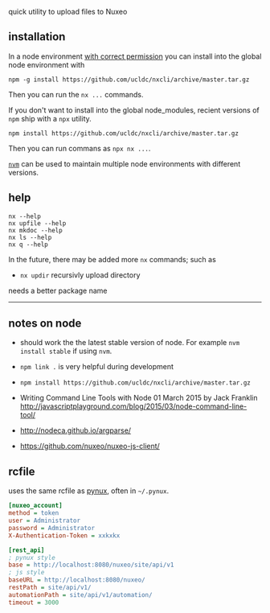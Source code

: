 quick utility to upload files to Nuxeo

## installation

In a node environment [with correct
permission](https://docs.npmjs.com/getting-started/fixing-npm-permissions)
you can install into the global node environment with 

```
npm -g install https://github.com/ucldc/nxcli/archive/master.tar.gz
```

Then you can run the `nx ...` commands.

If you don't want to install into the global node_modules, recient 
versions of `npm` ship with a `npx` utility.

```
npm install https://github.com/ucldc/nxcli/archive/master.tar.gz
```

Then you can run commans as `npx nx ...`.

[`nvm`](https://github.com/creationix/nvm) can be used to maintain
multiple node environments with different versions.


## help


```
nx --help
nx upfile --help
nx mkdoc --help
nx ls --help
nx q --help
```

In the future, there may be added more `nx` commands; such as

 * `nx updir` recursivly upload directory

needs a better package name
 
------

## notes on node

 * should work the the latest stable version of node.  For example `nvm install stable` if using `nvm`.

 * `npm link .` is very helpful during development
 * `npm install https://github.com/ucldc/nxcli/archive/master.tar.gz`

 * Writing Command Line Tools with Node
01 March 2015 by Jack Franklin http://javascriptplayground.com/blog/2015/03/node-command-line-tool/
 * http://nodeca.github.io/argparse/
 * https://github.com/nuxeo/nuxeo-js-client/

## rcfile

uses the same rcfile as [pynux](https://github.com/ucldc/pynux), often in `~/.pynux`.

```ini
[nuxeo_account]
method = token
user = Administrator
password = Administrator
X-Authentication-Token = xxkxkx

[rest_api]
; pynux style
base = http://localhost:8080/nuxeo/site/api/v1
; js style
baseURL = http://localhost:8080/nuxeo/
restPath = site/api/v1/
automationPath = site/api/v1/automation/
timeout = 3000
```
